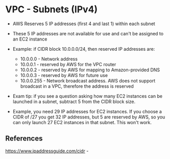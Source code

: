 # VPC - Subnets (IPv4)

- AWS Reserves 5 IP addresses (first 4 and last 1) within each subnet
- These 5 IP addresses are not available for use and can't be assigned to an EC2 instance
- Example: if CIDR block 10.0.0.0/24, then reserved IP addresses are:
    - 10.0.0.0 - Network address
    - 10.0.0.1 - reserved by AWS for the VPC router
    - 10.0.0.2 - reserved by AWS for mapping to Amazon-provided DNS
    - 10.0.0.3 - reserved by AWS for future use
    - 10.0.0.255 - Network broadcast address. AWS does not support broadcast in a VPC, therefore the address is reserved

- Exam tip: if you see a question asking how many EC2 instances can be launched in a subnet, subtract 5 from the CIDR block size.  
- Example, you need 29 IP addresses for EC2 instances.  If you choose a CIDR of /27 you get 32 IP addresses, but 5 are reserved by AWS, so you can only launch 27 EC2 instances in that subnet.  This won't work. 


## References
https://www.ipaddressguide.com/cidr
    - 